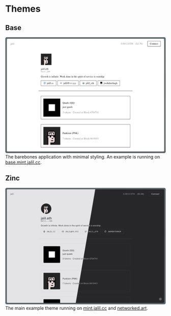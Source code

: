 # Themes

## Base

![The Base Theme](../assets/base-theme.png)
The barebones application with minimal styling.
An example is running on [base.mint.jalil.cc](https://base.mint.jalil.cc).

## Zinc

![The Zinc Theme](../assets/zinc-theme.png)
The main example theme running on [mint.jalil.cc](https://mint.jalil.cc) and [networked.art](https://networked.art).
